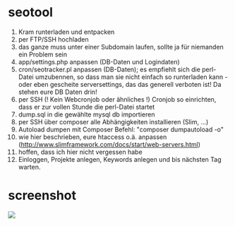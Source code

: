 # seotool

1. Kram runterladen und entpacken
2. per FTP/SSH hochladen
3. das ganze muss unter einer Subdomain laufen, sollte ja für niemanden ein Problem sein
4. app/settings.php anpassen (DB-Daten und Logindaten)
5. cron/seotracker.pl anpassen (DB-Daten); es empfiehlt sich die perl-Datei umzubennen, so dass man sie nicht einfach so runterladen kann - oder eben gescheite serversettings, das das generell verboten ist! Da stehen eure DB Daten drin!
6. per SSH (! Kein Webcronjob oder ähnliches !) Cronjob so einrichten, dass er zur vollen Stunde die perl-Datei startet 
7. dump.sql in die gewählte mysql db importieren
8. per SSH über composer alle Abhängigkeiten installieren (Slim, ...)
9. Autoload dumpen mit Composer Befehl: "composer dumpautoload -o" 
10. wie hier beschrieben, eure htaccess o.ä. anpassen (http://www.slimframework.com/docs/start/web-servers.html) 
11. hoffen, dass ich hier nicht vergessen habe
12. Einloggen, Projekte anlegen, Keywords anlegen und bis nächsten Tag warten.

# screenshot
<img src="http://i.imgur.com/zIh8Ezf.png">
